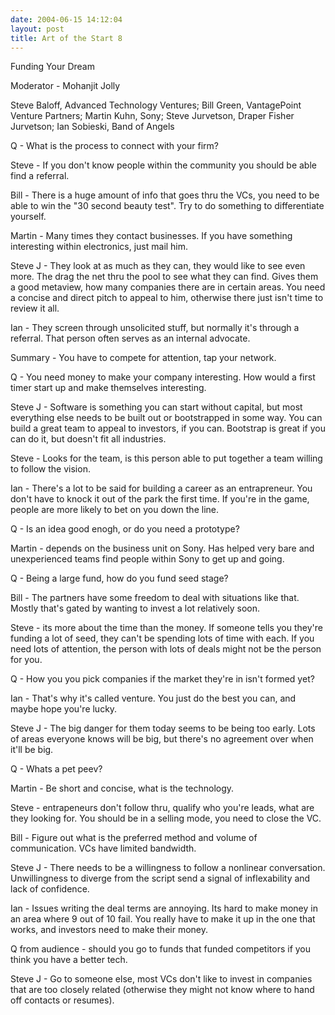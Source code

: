 ```yaml
---
date: 2004-06-15 14:12:04
layout: post
title: Art of the Start 8
---
```


Funding Your Dream

Moderator - Mohanjit Jolly

Steve Baloff, Advanced Technology Ventures; Bill Green, VantagePoint Venture Partners; Martin Kuhn, Sony; Steve Jurvetson, Draper Fisher Jurvetson; Ian Sobieski, Band of Angels

Q - What is the process to connect with your firm?

Steve - If you don't know people within the community you should be able find a referral.

Bill - There is a huge amount of info that goes thru the VCs, you need to be able to win the "30 second beauty test". Try to do something to differentiate yourself.

Martin - Many times they contact businesses.  If you have something interesting within electronics, just mail him.

Steve J - They look at as much as they can, they would like to see even more. The drag the net thru the pool to see what they can find. Gives them a good metaview, how many companies there are in certain areas. You need a concise and direct pitch to appeal to him, otherwise there just isn't time to review it all.

Ian - They screen through unsolicited stuff, but normally it's through a referral. That person often serves as an internal advocate.

Summary - You have to compete for attention, tap your network.

Q - You need money to make your company interesting. How would a first timer start up and make themselves interesting.

Steve J - Software is something you can start without capital, but most everything else needs to be built out or bootstrapped in some way. You can build a great team to appeal to investors, if you can. Bootstrap is great if you can do it, but doesn't fit all industries.

Steve - Looks for the team, is this person able to put together a team willing to follow the vision.

Ian - There's a lot to be said for building a career as an entrapreneur. You don't have to knock it out of the park the first time. If you're  in the game, people are more likely to bet on you down the line.

Q - Is an idea good enogh, or do you need a prototype?

Martin - depends on the business unit on Sony. Has helped very bare and unexperienced teams find people within Sony to get up and going.

Q - Being a large fund, how do you fund seed stage?

Bill - The partners have some freedom to deal with situations like that. Mostly that's gated by wanting to invest a lot relatively soon.

Steve - its more about the time than the money. If someone tells you they're funding a lot of seed, they can't be spending lots of time with each. If you need lots of attention, the person with lots of deals might not be the person for you.

Q - How you you pick companies if the market they're in isn't formed yet?

Ian - That's why it's called venture.  You just do the best you can, and maybe hope you're lucky. 

Steve J - The big danger for them today seems to be being too early. Lots of areas everyone knows will be big, but there's no agreement over when it'll be big.

Q - Whats a pet peev?

Martin - Be short and concise, what is the technology.

Steve - entrapeneurs don't follow thru, qualify who you're leads, what are they looking for. You should be in a selling mode, you need to close the VC.

Bill - Figure out what is the preferred method and volume of communication. VCs have limited bandwidth.

Steve J - There needs to be a willingness to follow a nonlinear conversation. Unwillingness to diverge from the script send a signal of inflexability and lack of confidence.

Ian - Issues writing the deal terms are annoying. Its hard to make money in an area where 9 out of 10 fail. You really have to make it up in the one that works, and investors need to make their money.

Q from audience - should you go to funds that funded competitors if you think you have a better tech.

Steve J - Go to someone else, most VCs don't like to invest in companies that are too closely related (otherwise they might not know where to hand off contacts or resumes).
